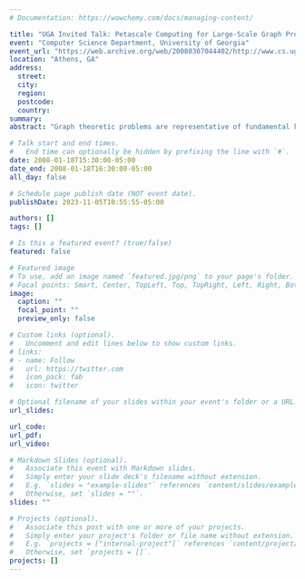 ```yaml
---
# Documentation: https://wowchemy.com/docs/managing-content/

title: "UGA Invited Talk: Petascale Computing for Large-Scale Graph Problems"
event: "Computer Science Department, University of Georgia"
event_url: "https://web.archive.org/web/20080307044402/http://www.cs.uga.edu/news_events/colloquia.htm"
location: "Athens, GA"
address:
  street:
  city:
  region:
  postcode:
  country:
summary:
abstract: "Graph theoretic problems are representative of fundamental kernels in traditional and emerging computational sciences such as chemistry, biology, and medicine, as well as applications in national security. Yet they pose serious challenges for parallel machines due to non-contiguous, concurrent accesses to global data structures with low degrees of locality. Few parallel graph algorithms outperform their best sequential implementation due to long memory latencies and high synchronization costs.  In this talk, we consider several graph theoretic kernels for connectivity and centrality and discuss how the features of petascale architectures will affect algorithm development, ease of programming, performance, and scalability."

# Talk start and end times.
#   End time can optionally be hidden by prefixing the line with `#`.
date: 2008-01-18T15:30:00-05:00
date_end: 2008-01-18T16:30:00-05:00
all_day: false

# Schedule page publish date (NOT event date).
publishDate: 2023-11-05T10:55:55-05:00

authors: []
tags: []

# Is this a featured event? (true/false)
featured: false

# Featured image
# To use, add an image named `featured.jpg/png` to your page's folder. 
# Focal points: Smart, Center, TopLeft, Top, TopRight, Left, Right, BottomLeft, Bottom, BottomRight.
image:
  caption: ""
  focal_point: ""
  preview_only: false

# Custom links (optional).
#   Uncomment and edit lines below to show custom links.
# links:
# - name: Follow
#   url: https://twitter.com
#   icon_pack: fab
#   icon: twitter

# Optional filename of your slides within your event's folder or a URL.
url_slides:

url_code:
url_pdf:
url_video:

# Markdown Slides (optional).
#   Associate this event with Markdown slides.
#   Simply enter your slide deck's filename without extension.
#   E.g. `slides = "example-slides"` references `content/slides/example-slides.md`.
#   Otherwise, set `slides = ""`.
slides: ""

# Projects (optional).
#   Associate this post with one or more of your projects.
#   Simply enter your project's folder or file name without extension.
#   E.g. `projects = ["internal-project"]` references `content/project/deep-learning/index.md`.
#   Otherwise, set `projects = []`.
projects: []
---
```

